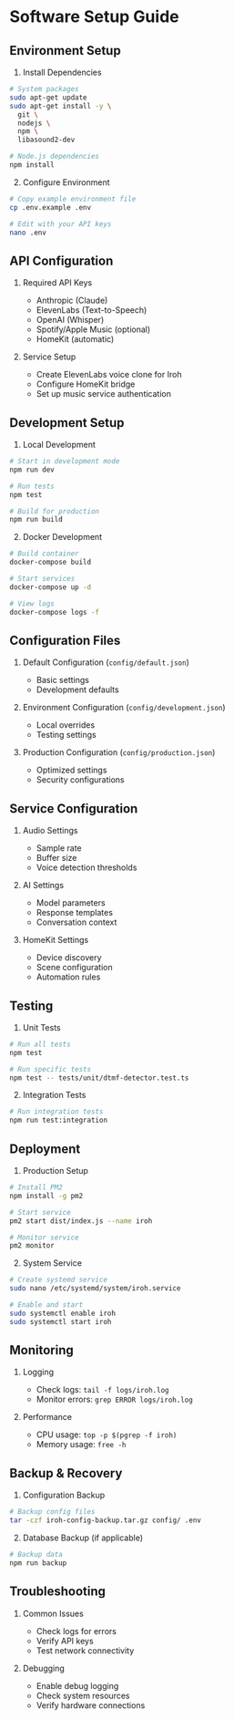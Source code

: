 # Software Setup Guide

## Environment Setup

1. Install Dependencies
```bash
# System packages
sudo apt-get update
sudo apt-get install -y \
  git \
  nodejs \
  npm \
  libasound2-dev

# Node.js dependencies
npm install
```

2. Configure Environment
```bash
# Copy example environment file
cp .env.example .env

# Edit with your API keys
nano .env
```

## API Configuration

1. Required API Keys
   - Anthropic (Claude)
   - ElevenLabs (Text-to-Speech)
   - OpenAI (Whisper)
   - Spotify/Apple Music (optional)
   - HomeKit (automatic)

2. Service Setup
   - Create ElevenLabs voice clone for Iroh
   - Configure HomeKit bridge
   - Set up music service authentication

## Development Setup

1. Local Development
```bash
# Start in development mode
npm run dev

# Run tests
npm test

# Build for production
npm run build
```

2. Docker Development
```bash
# Build container
docker-compose build

# Start services
docker-compose up -d

# View logs
docker-compose logs -f
```

## Configuration Files

1. Default Configuration (`config/default.json`)
   - Basic settings
   - Development defaults

2. Environment Configuration (`config/development.json`)
   - Local overrides
   - Testing settings

3. Production Configuration (`config/production.json`)
   - Optimized settings
   - Security configurations

## Service Configuration

1. Audio Settings
   - Sample rate
   - Buffer size
   - Voice detection thresholds

2. AI Settings
   - Model parameters
   - Response templates
   - Conversation context

3. HomeKit Settings
   - Device discovery
   - Scene configuration
   - Automation rules

## Testing

1. Unit Tests
```bash
# Run all tests
npm test

# Run specific tests
npm test -- tests/unit/dtmf-detector.test.ts
```

2. Integration Tests
```bash
# Run integration tests
npm run test:integration
```

## Deployment

1. Production Setup
```bash
# Install PM2
npm install -g pm2

# Start service
pm2 start dist/index.js --name iroh

# Monitor service
pm2 monitor
```

2. System Service
```bash
# Create systemd service
sudo nano /etc/systemd/system/iroh.service

# Enable and start
sudo systemctl enable iroh
sudo systemctl start iroh
```

## Monitoring

1. Logging
   - Check logs: `tail -f logs/iroh.log`
   - Monitor errors: `grep ERROR logs/iroh.log`

2. Performance
   - CPU usage: `top -p $(pgrep -f iroh)`
   - Memory usage: `free -h`

## Backup & Recovery

1. Configuration Backup
```bash
# Backup config files
tar -czf iroh-config-backup.tar.gz config/ .env
```

2. Database Backup (if applicable)
```bash
# Backup data
npm run backup
```

## Troubleshooting

1. Common Issues
   - Check logs for errors
   - Verify API keys
   - Test network connectivity

2. Debugging
   - Enable debug logging
   - Check system resources
   - Verify hardware connections
